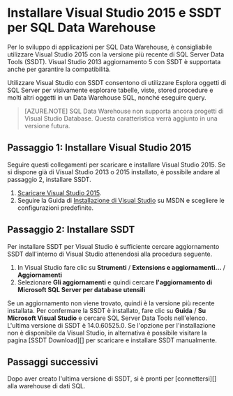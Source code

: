 <properties
   pageTitle="Installare Visual Studio e SSDT per SQL Data Warehouse | Microsoft Azure"
   description="Installare Visual Studio e strumenti di sviluppo di SQL Server (SSDT) per SQL Azure Data Warehouse"
   services="sql-data-warehouse"
   documentationCenter="NA"
   authors="sonyam"
   manager="barbkess"
   editor=""/>

<tags
   ms.service="sql-data-warehouse"
   ms.devlang="NA"
   ms.topic="article"
   ms.tgt_pltfrm="NA"
   ms.workload="data-services"
   ms.date="08/16/2016"
   ms.author="sonyama;barbkess"/>

# <a name="install-visual-studio-2015-and-ssdt-for-sql-data-warehouse"></a>Installare Visual Studio 2015 e SSDT per SQL Data Warehouse

Per lo sviluppo di applicazioni per SQL Data Warehouse, è consigliabile utilizzare Visual Studio 2015 con la versione più recente di SQL Server Data Tools (SSDT).  Visual Studio 2013 aggiornamento 5 con SSDT è supportata anche per garantire la compatibilità.  

Utilizzare Visual Studio con SSDT consentono di utilizzare Esplora oggetti di SQL Server per visivamente esplorare tabelle, viste, stored procedure e molti altri oggetti in un Data Warehouse SQL, nonché eseguire query.

> [AZURE.NOTE] SQL Data Warehouse non supporta ancora progetti di Visual Studio Database.  Questa caratteristica verrà aggiunto in una versione futura.

## <a name="step-1-install-visual-studio-2015"></a>Passaggio 1: Installare Visual Studio 2015

Seguire questi collegamenti per scaricare e installare Visual Studio 2015. Se si dispone già di Visual Studio 2013 o 2015 installato, è possibile andare al passaggio 2, installare SSDT.

1. [Scaricare Visual Studio 2015][].
2. Seguire la Guida di [Installazione di Visual Studio][] su MSDN e scegliere le configurazioni predefinite.

## <a name="step-2-install-ssdt"></a>Passaggio 2: Installare SSDT

Per installare SSDT per Visual Studio è sufficiente cercare aggiornamento SSDT dall'interno di Visual Studio attenendosi alla procedura seguente.

1. In Visual Studio fare clic su **Strumenti** / **Extensions e aggiornamenti...**  /  **Aggiornamenti**
2. Selezionare **Gli aggiornamenti** e quindi cercare **l'aggiornamento di Microsoft SQL Server per database utensili**

Se un aggiornamento non viene trovato, quindi è la versione più recente installata.  Per confermare la SSDT è installato, fare clic su **Guida** / **Su Microsoft Visual Studio** e cercare SQL Server Data Tools nell'elenco.  L'ultima versione di SSDT è 14.0.60525.0.  Se l'opzione per l'installazione non è disponibile da Visual Studio, in alternativa è possibile visitare la pagina [SSDT Download][] per scaricare e installare SSDT manualmente.

## <a name="next-steps"></a>Passaggi successivi

Dopo aver creato l'ultima versione di SSDT, si è pronti per [connettersi][] alla warehouse di dati SQL.

<!--Anchors-->

<!--Image references-->

<!--Articles-->
[la connessione]: ./sql-data-warehouse-query-visual-studio.md

<!--Other-->
[Scaricare Visual Studio 2015]: https://www.visualstudio.com/downloads/
[Installazione di Visual Studio]: https://msdn.microsoft.com/library/e2h7fzkw.aspx
[Download SSDT]: https://msdn.microsoft.com/library/mt204009.aspx
